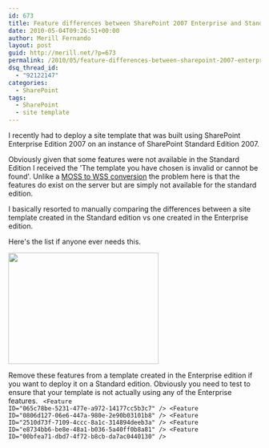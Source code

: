 ```yaml
---
id: 673
title: Feature differences between SharePoint 2007 Enterprise and Standard for a Publishing Portal
date: 2010-05-04T09:26:51+00:00
author: Merill Fernando
layout: post
guid: http://merill.net/?p=673
permalink: /2010/05/feature-differences-between-sharepoint-2007-enterprise-and-standard-for-a-publishing-portal/
dsq_thread_id:
  - "92122147"
categories:
  - SharePoint
tags:
  - SharePoint
  - site template
---
```

I recently had to deploy a site template that was built using SharePoint Enterprise Edition 2007 on an instance of SharePoint Standard Edition 2007.

Obviously given that some features were not available in the Standard Edition I received the 'The template you have chosen is invalid or cannot be found'. Unlike a <a href="http://www.sharepointconfig.com/2007/05/moss-site-templates-not-compatible-with-wss/">MOSS to WSS conversion</a> the problem here is that the features do exist on the server but are simply not available for the standard edition.

I basically resorted to manually comparing the differences between a site template created in the Standard edition vs one created in the Enterprise edition.

Here's the list if anyone ever needs this.

<a href="http://merill.net/wp-content/uploads/2010/05/Publishing-Features-Standard-vs-Enterpise.png"><img class="alignnone size-medium wp-image-674" title="Publishing-Features-Standard-vs-Enterpise" src="http://merill.net/wp-content/uploads/2010/05/Publishing-Features-Standard-vs-Enterpise-300x222.png" alt="" width="300" height="222" /></a>

Remove these features from a template created in the Enterprise edition if you want to deploy it on a Standard edition. Obviously you need to test to ensure that your template is not actually using any of the Enterprise features.
<code>
&lt;Feature ID="065c78be-5231-477e-a972-14177cc5b3c7" /&gt;
&lt;Feature ID="0806d127-06e6-447a-980e-2e90b03101b8" /&gt;
&lt;Feature ID="2510d73f-7109-4ccc-8a1c-314894deeb3a" /&gt;
&lt;Feature ID="e8734bb6-be8e-48a1-b036-5a40ff0b8a81" /&gt;
&lt;Feature ID="00bfea71-dbd7-4f72-b8cb-da7ac0440130" /&gt;
</code>